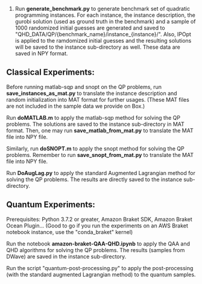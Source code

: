 1. Run **generate_benchmark.py** to generate benchmark set of quadratic programming instances. For each instance, the instance description, the gurobi solution (used as ground truth in the benchmark) and a sample of 1000 randomized initial guesses are generated and saved to "QHD_DATA/QP/{benchmark_name}/instance_{instance}/". Also, IPOpt is applied to the ramdomized initial guesses and the resulting solutions will be saved to the instance sub-directory as well. These data are saved in NPY format.

## Classical Experiments: 

Before running matlab-sqp and snopt on the QP problems, run **save_instances_as_mat.py** to translate the instance description and random initialization into MAT format for further usages. (These MAT files are not included in the sample data we provide on Box.)

Run **doMATLAB.m** to apply the matlab-sqp method for solving the QP problems. The solutions are saved to the instance sub-directory in MAT format. Then, one may run **save_matlab_from_mat.py** to translate the MAT file into NPY file.

Similarly, run **doSNOPT.m** to apply the snopt method for solving the QP problems. Remember to run **save_snopt_from_mat.py** to translate the MAT file into NPY file.

Run **DoAugLag.py** to apply the standard Augmented Lagrangian method for solving the QP problems. The results are directly saved to the instance sub-directory. 

## Quantum Experiments:

Prerequisites: Python 3.7.2 or greater, Amazon Braket SDK, Amazon Braket Ocean Plugin... (Good to go if you run the experiments on an AWS Braket notebook instance, use the "conda_braket" kernel)

Run the notebook **amazon-braket-QAA-QHD.ipynb** to apply the QAA and QHD algorithms for solving the QP problems. The results (samples from DWave) are saved in the instance sub-directory. 

Run the script "quantum-post-processing.py" to apply the post-processing (with the standard augmented Lagrangian method) to the quantum samples. 

